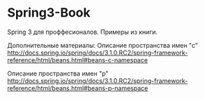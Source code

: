 Spring3-Book
============

Spring 3 для проффесионалов. Примеры из книги.

Дополнительные материалы:
Описание пространства имен "c"
http://docs.spring.io/spring/docs/3.1.0.RC2/spring-framework-reference/html/beans.html#beans-c-namespace

Описание пространства имен "p"
http://docs.spring.io/spring/docs/3.1.0.RC2/spring-framework-reference/html/beans.html#beans-p-namespace